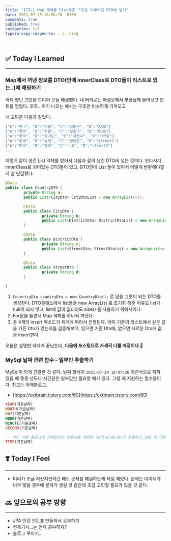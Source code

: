 ```yaml
---
title: "[TIL] Map 객체를 list계층 구조로 이루어진 DTO에 넣기"
date: 2021-07-29 18:58:28 -0900
comments: true
published: true
categories: til
typora-copy-images-to: ..\..\img

---
```


## ✅ Today I Learned

---

### Map에서 꺼낸 정보를 DTO(안에 innerClass로 DTO들이 리스트로 있는..)에 매핑하기

어제 했던 고민을 드디어 오늘 해결했다. 내 머리로는 해결못해서 부장님께 물어보고 힌트를 얻었다..후후..
여기 나오는 예시는 구조만 비슷하게 가져오고 

내 고민은 다음과 같았다.  

```java
{"A":"한국", "B":"서울", "C":"성동구", "D":"XX로"}
{"A":"한국", "B":"서울", "C":"성동구", "D":"OO로"}
{"A":"한국", "B":"경기도", "C":"과천시", "D":"YY로"}
{"A":"미국", "B":"뉴욕", "C":"맨해튼", "D":"street1"}
{"A":"미국", "B":"캘리", "C":"LA", "D":"street2"}
...
```

  

이렇게 같이 생긴 List<Map> 객체를 받아서 다음과 같이 생긴 DTO에 넣는 것이다.  보다시피 innerClass로 되어있는 DTO들이 있고, DTO안에 List<DTO> 들이 있어서 어떻게 변환해야할지 참 난감했다.

```java
@Data
public class CountryDTO {
		private String a;
		public List<CityDto> CityDtoList = new ArrayList<>();

		@Data
		public class CityDto {
				private String b;
				public List<DistrictDto> DistrictDtoList = new ArrayList<>();
		}

		@Data
		public class DistrictDto {
				private String c;
				public List<StreetDto> StreetDtoList = new ArrayList<>();
		}

		@Data
		public class StreetDto {
				private String d;
		}

}
```

1. `CounrtryDto countryDto = new CountryDto();` 로 담을 그릇이 되는 DTO를 생성한다. DTO클래스에서 list들을 new ArrayList 로 초기화 해준 이유도 list가 null이 되지 않고, list에 값이 없더라도 size() 를 사용하기 위해서이다.
2. For문을 돌면서 Map 객체를 하나씩 꺼낸다.
3. 총 4개의 insert 메소드가 위계에 따라서 진행된다. 이미 기존의 리스트에서 같은 값을 가진 Dto가 있는지를 검증해보고, 있으면 기존 Dto에, 없으면 새로운 Dto에 값을 insert한다.

오늘은 설명만 하다가 끝났는데, **다음에 포스팅으로 자세히 다룰 예정이다**.👋      



### MySql 날짜 관련 함수 - 일부만 추출하기

MySql이 되게 간결한 것 같다. 날짜 형식이 `2021-07-29 18:07:26` 이런식으로 적혀 있을 때 종종 년도나 시간같은 일부값만 필요할 때가 있다. 그럴 때 지원하는 함수들이다. 참고는 아래블로그.

- [https://extbrain.tistory.com/60](https://extbrain.tistory.com/60)

  

```sql
YEAR(기준날짜)
MONTH(기준날짜)
DAY(기준날짜)
HOUR(기준날짜)
MINUTE(기준날짜)
SECOND(기준날짜)

-- 이건 다른 블로그에 안써있지만 연월시를 제외한 시간(시/분/초)만 추출하고 싶을 때 TIME을 사용
TIME(기준날짜)
```

    

## ❣️ Today I Feel

---

- 머리가 조금 지끈지끈하긴 해도 문제를 해결하는게 제일 재밌다. 문제는 데이터가 너무 많을 경우에 문자가 생길 것 같은데 조금 고민할 필요가 있을 것 같다.

## 🔜 앞으로의 공부 방향

---

- JPA 인강 진도표 만들어서 공부하기
- 건축기사…는 언제 공부하지?
- 블로그 꾸미기..